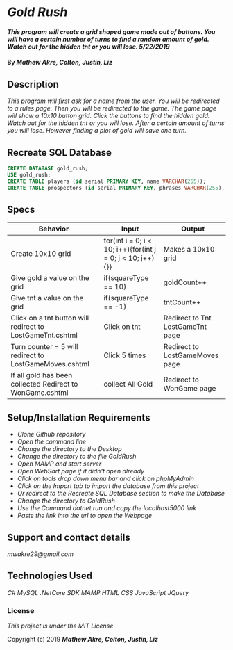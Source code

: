 # _Gold Rush_

#### _This program will create a grid shaped game made out of buttons.  You will have a certain number of turns to find a random amount of gold.  Watch out for the hidden tnt or you will lose. 5/22/2019_

#### By _**Mathew Akre, Colton, Justin, Liz**_

## Description

_This program will first ask for a name from the user. You will be redirected to a rules page. Then you will be redirected to the game.  The game page will show a 10x10 button grid. Click the buttons to find the hidden gold. Watch out for the hidden tnt or you will lose. After a certain amount of turns you will lose.  However finding a plot of gold will save one turn._

## Recreate SQL Database
```sql
CREATE DATABASE gold_rush;
USE gold_rush;
CREATE TABLE players (id serial PRIMARY KEY, name VARCHAR(255));
CREATE TABLE prospectors (id serial PRIMARY KEY, phrases VARCHAR(255), win tinyint(1), lose tinyint(1), intro tinyint(1);
```

## Specs
|Behavior|Input|Output|
|-|-|-|
|Create 10x10 grid|for(int i = 0; i < 10; i++){for(int j = 0; j < 10; j++){}}|Makes a 10x10 grid|
|Give gold a value on the grid|if(squareType == 10)|goldCount++|
|Give tnt a value on the grid|if(squareType == -1)|tntCount++|
|Click on a tnt button will redirect to LostGameTnt.cshtml|Click on tnt|Redirect to Tnt LostGameTnt page|
|Turn counter = 5 will redirect to LostGameMoves.cshtml|Click 5 times| Redirect to LostGameMoves page|
|If all gold has been collected Redirect to WonGame.cshtml|collect All Gold|Redirect to WonGame page|



## Setup/Installation Requirements

* _Clone Github repository_
* _Open the command line_
* _Change the directory to the Desktop_
* _Change the directory to the file GoldRush_
* _Open MAMP and start server_
* _Open WebSart page if it didn't open already_
* _Click on tools drop down menu bar and click on phpMyAdmin_
* _Click on the Import tab to import the database from this project_
* _Or redirect to the Recreate SQL Database section to make the Database_
* _Change the directory to GoldRush_
* _Use the Command dotnet run and copy the localhost5000 link_
* _Paste the link into the url to open the Webpage_

## Support and contact details

_mwakre29@gmail.com_

## Technologies Used

_C#_
_MySQL_
_.NetCore SDK_
_MAMP_
_HTML_
_CSS_
_JavaScript_
_JQuery_
### License

*This project is under the MIT License*

Copyright (c) 2019 **_Mathew Akre, Colton, Justin, Liz_**
